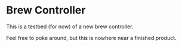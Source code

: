 # Brew Controller

This is a testbed (for now) of a new brew controller.

Feel free to poke around, but this is nowhere near a finished product.
